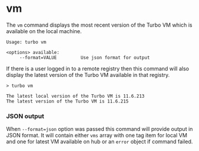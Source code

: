 # vm

The `vm` command displays the most recent version of the Turbo VM which is available on the local machine. 

```
Usage: turbo vm

<options> available:
     --format=VALUE         Use json format for output
```

If there is a user logged in to a remote registry then this command will also display the latest version of the Turbo VM available in that registry. 

```
> turbo vm

The latest local version of the Turbo VM is 11.6.213
The latest version of the Turbo VM is 11.6.215
```

### JSON output

When `--format=json` option was passed this command will provide output in JSON format. It will contain either `vms` array with one tag item for local VM and one for latest VM available on hub or an `error` object if command failed.